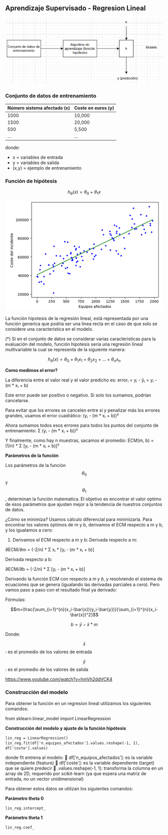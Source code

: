 ## Aprendizaje Supervisado - Regresion Lineal

<p align="center">
<img src="img/modelo.png" width="500">
</p>

### Conjunto de datos de entrenamiento

|Número sistema afectado (x)  | Coste en euros (y) |
|-----------------------------|--------------------|
|1000                         | 10,000             |
|1500                         | 20,000             |
|500                          | 5,500              |
|...                          |...                 |

donde:
-  x = variables de entrada
-  y = variables de salida
-  (x,y) = ejemplo de entrenamiento

### Función de hipótesis

$$h_{\theta}(x)=\theta_{0}+\theta_{1}x$$


<p align="center">
<img src="img/reg_lineal_incidente.png" width="500">
</p>

La función hipotesis de la regresión lineal, está representada por una función generica que podria ser una linea recta en el caso de que solo se considere una caracteristica en el modelo.

(*) Si en el conjunto de datos se considerar varias caracteristicas para la evaluación del modelo, función hipotesis sería una regresión lineal multivariable la cual se representa de la siguiente manera:

$$h_{\theta}(x)=\theta_{0}+\theta_{1}x_{1}+\theta_{2}x_{2}+...+\theta_{n}x_{n}$$

__Como medimos el error?__

La diferencia entre el valor real y el valor predicho es:
errorᵢ = yᵢ - ŷᵢ = yᵢ - (m * xᵢ + b)

Este error puede ser positivo o negativo. Si solo los sumamos, podrían cancelarse.

Para evitar que los errores se cancelen entre sí y penalizar más los errores grandes, usamos el error cuadrático:
(yᵢ - (m * xᵢ + b))²

Ahora sumamos todos esos errores para todos los puntos del conjunto de entrenamiento:
Σ (yᵢ - (m * xᵢ + b))²

Y finalmente, como hay n muestras, sacamos el promedio:
ECM(m, b) = (1/n) * Σ [yᵢ - (m * xᵢ + b)]²

__Parámetros de la función__

Los parámetros de la función $$\theta_{0}$$ y $$\theta_{1}$$ , determinan la función matematica. El objetivo es encontrar el valor optimo de esos parámetros que ajusten mejor a la tendencia de nuestros conjuntos de datos.

¿Cómo se minimiza?
Usamos cálculo diferencial para minimizarla. Para encontrar los valores óptimos de m y b, derivamos el ECM respecto a m y b, y los igualamos a cero:

1. Derivamos el ECM respecto a m y b:
Derivada respecto a m:

∂ECM/∂m = (-2/n) * Σ xᵢ * [yᵢ - (m * xᵢ + b)]

Derivada respecto a b:

∂ECM/∂b = (-2/n) * Σ [yᵢ - (m * xᵢ + b)]

Derivando la función ECM con respecto a 𝑚 y 𝑏, y resolviendo el sistema de ecuaciones que se genera (igualando las derivadas parciales a cero).
Pero vamos paso a paso con el resultado final ya derivado:

Fórmulas:

$$m=\frac{\sum_{i=1}^{n}(x_i-\bar{x})(y_i-\bar{y})}{\sum_{i=1}^{n}(x_i-\bar{x})^2}$$

$$b=\bar{y}-\bar{x}*m$$

Donde:

$$\bar{x}$$ : es el promedio de los valores de entrada 

$$\bar{y}$$ : es el promedio de los valores de salida 

https://www.youtube.com/watch?v=hmVh2ddVCK4


### Construcción del modelo

Para obtener la función en un regresion lineal utilizamos los siguientes comandos:

from sklearn.linear_model import LinearRegression

__Construcción del modelo y ajuste de la función hipótesis__
```
lin_reg = LinearRegression()
lin_reg.fit(df['n_equipos_afectados'].values.reshape(-1, 1), df['coste'].values)
```
donde fit entrena al modelo:
🔹 df['n_equipos_afectados']: es la variable independiente (feature)
🔹 df['coste']: es la variable dependiente (target) que se quiere predecir
🔹 .values.reshape(-1, 1): transforma la columna en un array de 2D, requerido por scikit-learn (ya que espera una matriz de entrada, no un vector unidimensional) 

Para obtener estos datos se utilizan los siguientes comandos:

__Parámetro theta 0__
```
lin_reg.intercept_
```
__Parámetro theta 1__
```
lin_reg.coef_
```
